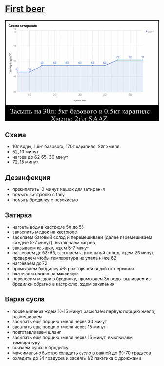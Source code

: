 # [First beer](https://youtu.be/Z5Ri_Oe3YmA)

![](схема-затирания.png)

## Схема

* 10л воды, 1.6кг базового, 170г карапилс, 20г хмеля
* 52, 10 минут
* нагрев до 62-65, 30 минут
* 72, 15 минут

## Дезинфекция

* прокипятить 10 минут мешок для затирания
* помыть кастрюлю с fairy
* помыть бродилку с перекисью

## Затирка

* нагреть воду в кастрюле 5л до 55
* закрепить мешок на кастрюле
* засыпаем базовый солод и перемешиваем (далее перемешиваем каждые 5-7 минут), выключаем нагрев
* закрываем крышку, ждем 5-7 минут
* нагреваем до 63-65, засыпаем кармельный солод, ждем 25 минут, проверяем чтобы температура не упала ниже 62
* нагреваем до 72
* промываем бродилку 4-5 раз горячей водой от перекиси
* включаем нагрев на максимум
* переносим мешок в бродилку, промываем 3л воды, выливаем из бродилки обратно в кастрюлю, ждем закипания

## Варка сусла

* после кипения ждем 10-15 минут, засыпаем первую порцию хмеля, размешиваем
* засыпать еще порцию хмеля через 30 минут
* засыпать еще порцию хмеля через 15 минут
* подготавливаем шланг
* засыпать еще порцию хмеля через 15 минут, выключаем температуру
* сливаем сусло в бродилку
* максимально быстро охладить сусло в ванной до 60-70 градусов
* охладить до 24 градусов и засеять 1/2 пакетика с дрожжами
